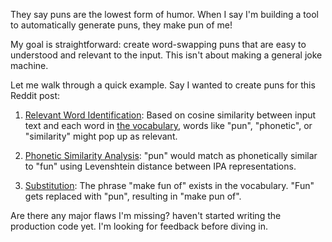 They say puns are the lowest form of humor. When I say I'm building a tool to automatically generate puns, they make pun of me!

My goal is straightforward: create word-swapping puns that are easy to understood and relevant to the input. This isn't about making a general joke machine.

Let me walk through a quick example. Say I wanted to create puns for this Reddit post:

1. [Relevant Word Identification](https://github.com/8ta4/pun/blob/1ddf70b8b355e5ed3f7f142fc67340238c461837/DONTREADME.md?plain=1#L189-L211): Based on cosine similarity between input text and each word in [the vocabulary](https://github.com/8ta4/pun/blob/1ddf70b8b355e5ed3f7f142fc67340238c461837/DONTREADME.md?plain=1#L37-L187), words like "pun", "phonetic", or "similarity" might pop up as relevant.

2. [Phonetic Similarity Analysis](https://github.com/8ta4/pun/blob/1ddf70b8b355e5ed3f7f142fc67340238c461837/DONTREADME.md?plain=1#L213-L235): "pun" would match as phonetically similar to "fun" using Levenshtein distance between IPA representations.

3. [Substitution](https://github.com/8ta4/pun/blob/1ddf70b8b355e5ed3f7f142fc67340238c461837/DONTREADME.md?plain=1#L237-L261): The phrase "make fun of" exists in the vocabulary. "Fun" gets replaced with "pun", resulting in "make pun of".

Are there any major flaws I'm missing? haven't started writing the production code yet. I'm looking for feedback before diving in.
